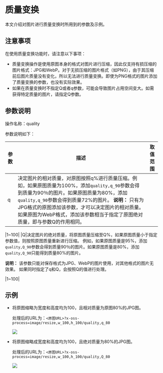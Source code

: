 # 质量变换

本文介绍对图片进行质量变换时所用到的参数及示例。

## 注意事项

在使用质量变换功能时，请注意以下事项：

-   质量变换操作是使用原图本身的格式对图片进行压缩，因此仅支持有损压缩的图片格式：JPG和WebP。对于无损压缩的图片格式（如PNG），由于其压缩前后图片质量没有变化，所以无法进行质量变换。即使为PNG格式的图片添加了质量变换的参数，也没有实际效果。
-   如果在质量变换时不指定Q或者q参数，可能会导致图片占用空间变大。如需获得特定质量的图片，请指定Q参数。

## 参数说明

操作名称：quality

参数说明如下：

|参数|描述|取值范围|
|--|--|----|
|q|决定图片的相对质量，对原图按照q%进行质量压缩。例如，如果原图质量为100%，添加`quality,q_90`参数会得到质量为90％的图片。如果原图质量为80%，添加`quality,q_90`参数会得到质量72%的图片。 **说明：** 只有为JPG格式的原图添加该参数，才可以决定图片的相对质量。如果原图为WebP格式，添加该参数相当于指定了原图绝对质量，即与参数Q的作用相同。

|1~100|
|Q|决定图片的绝对质量，将原图质量压缩至Q%，如果原图质量小于指定参数值，则按照原图质量重新进行压缩。 例如，如果原图质量是95%，添加`quality,Q_90`参数会得到质量90％的图片。如果原图质量是80%，添加`quality,Q_90`只能得到质量80%的图片。

 **说明：** 该参数只能对保存格式为JPG、WebP的图片使用，对其他格式的图片无效果。 如果同时指定了q和Q，会按照Q的值进行处理。

|1~100|

## 示例

-   将原图缩略为宽度和高度均为100，且相对质量为原图80%的JPG图。

    处理后的URL为：`<原图URL>?x-oss-process=image/resize,w_100,h_100/quality,q_80`

    ![](https://static-aliyun-doc.oss-cn-hangzhou.aliyuncs.com/assets/img/zh-CN/8289459951/p2629.jpg)

-   将原图缩略成宽度和高度均为100，且绝对质量为80%的JPG图。

    处理后的URL为：`<原图URL>?x-oss-process=image/resize,w_100,h_100/quality,Q_80`

    ![](https://static-aliyun-doc.oss-cn-hangzhou.aliyuncs.com/assets/img/zh-CN/8289459951/p2630.jpg)


